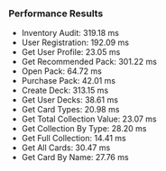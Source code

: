 



### Performance Results
 - Inventory Audit: 319.18 ms
 - User Registration: 192.09 ms
 - Get User Profile: 23.05 ms
 - Get Recommended Pack: 301.22 ms
 - Open Pack: 64.72 ms
 - Purchase Pack: 42.01 ms
 - Create Deck: 313.15 ms
 - Get User Decks: 38.61 ms
 - Get Card Types: 20.98 ms
 - Get Total Collection Value: 23.07 ms
 - Get Collection By Type: 28.20 ms
 - Get Full Collection: 14.41 ms
 - Get All Cards: 30.47 ms
 - Get Card By Name: 27.76 ms
